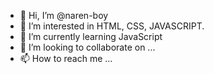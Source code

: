 - 👋 Hi, I’m @naren-boy
- 👀 I’m interested in HTML, CSS, JAVASCRIPT.
- 🌱 I’m currently learning JavaScript 
- 💞️ I’m looking to collaborate on ...
- 📫 How to reach me ...

<!---
naren-boy/naren-boy is a ✨ special ✨ repository because its `README.md` (this file) appears on your GitHub profile.
You can click the Preview link to take a look at your changes.
--->
